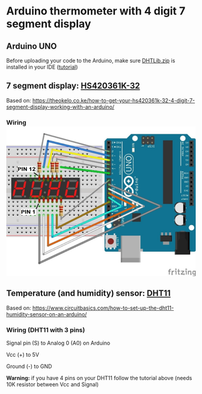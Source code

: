 # Arduino thermometer with 4 digit 7 segment display

## Arduino UNO

Before uploading your code to the Arduino, make sure [DHTLib.zip](DHTLib.zip) is installed in your IDE ([tutorial](https://www.arduino.cc/en/guide/libraries))

## 7 segment display: <u>HS420361K-32</u>

Based on: https://theokelo.co.ke/how-to-get-your-hs420361k-32-4-digit-7-segment-display-working-with-an-arduino/

### Wiring![4d7s-display-wiring](4d7s-display-wiring.jpg)

## Temperature (and humidity) sensor: <u>DHT11</u>

Based on: https://www.circuitbasics.com/how-to-set-up-the-dht11-humidity-sensor-on-an-arduino/

### Wiring (DHT11 with 3 pins)

Signal pin (S) to Analog 0 (A0) on Arduino

Vcc (+) to 5V

Ground (-) to GND

**Warning:** if you have 4 pins on your DHT11 follow the tutorial above (needs 10K resistor between Vcc and Signal)